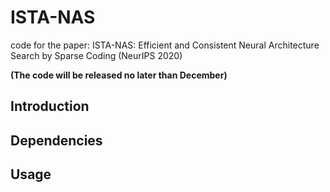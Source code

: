 # ISTA-NAS
code for the paper: ISTA-NAS: Efficient and Consistent Neural Architecture Search by Sparse Coding (NeurIPS 2020)

**(The code will be released no later than December)**

## Introduction
## Dependencies
## Usage
